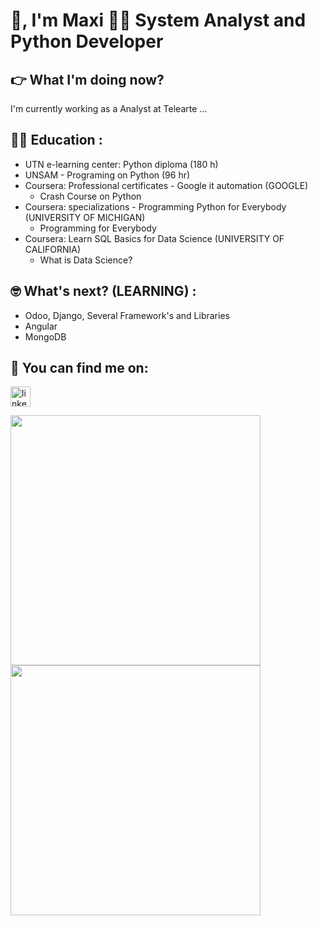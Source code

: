 # 👋, I'm Maxi 👨‍💻 System Analyst and Python Developer
## 👉 What I'm doing now?
I'm currently working as a Analyst at Telearte ... 


## 👨‍🏫 Education :
- UTN e-learning center: Python diploma (180 h)
- UNSAM - Programing on Python (96 hr)
- Coursera: Professional certificates - Google it automation (GOOGLE)
  - Crash Course on Python   
- Coursera: specializations - Programming Python for Everybody (UNIVERSITY OF MICHIGAN)
  - Programming for Everybody
- Coursera: Learn SQL Basics for Data Science (UNIVERSITY OF CALIFORNIA)
  - What is Data Science? 


## 🤓 What's next? (LEARNING) :
- Odoo, Django, Several Framework's and Libraries
- Angular
- MongoDB

## 🤟 You can find me on:
  <a href="https://www.linkedin.com/in/maxiluna" target="blank" rel="noopener">
    <img src='https://cdn.jsdelivr.net/npm/simple-icons@3.0.1/icons/linkedin.svg' alt='linkedin' height='32'> 
  </a>
</p>

<a href="https://github.com/maxiluna"><img width="400" src="https://github-readme-stats.vercel.app/api?username=maxiluna&show_icons=true&theme=default_repocard&hide=stars">
<a href="https://github.com/maxiluna"><img width="400" src="https://github-readme-stats.vercel.app/api/top-langs/?username=maxiluna&hide=html,scss,css&langs_count=10&layout=compact&theme=default_repocard">
    
